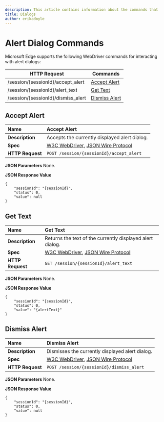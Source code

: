 ```yaml
---
description: This article contains information about the commands that interact with alert dialogs.
title: Dialogs
author: erikadoyle
---
```


# Alert Dialog Commands
Microsoft Edge supports the following WebDriver commands for interacting with alert dialogs:

| HTTP Request | Commands |
| ------------ | -------- |
| /session/{sessionId}/accept_alert|[Accept Alert](#accept-alert)|
| /session/{sessionId}/alert_text|[Get Text](#get-text)|
| /session/{sessionId}/dismiss_alert| [Dismiss Alert](#dismiss-alert)|

## Accept Alert

| **Name** | Accept Alert |
| :------- | :---------- |
| **Description** | Accepts the currently displayed alert dialog. |
| **Spec** | [W3C WebDriver](https://w3c.github.io/webdriver/webdriver-spec.html#accept), [JSON Wire Protocol](https://code.google.com/p/selenium/wiki/JsonWireProtocol#/session/:sessionId/accept_alert) |
| **HTTP Request** | `POST /session/{sessionId}/accept_alert` |

**JSON Parameters**
None.

**JSON Response Value**
```
{
    "sessionId": "{sessionId}",
    "status": 0,
    "value": null
}
```

## Get Text

| **Name** | Get Text |
| :------- | :---------- |
| **Description** | Returns the text of the currently displayed alert dialog. |
| **Spec** | [W3C WebDriver](https://w3c.github.io/webdriver/webdriver-spec.html#gettext), [JSON Wire Protocol](https://code.google.com/p/selenium/wiki/JsonWireProtocol#GET_/session/:sessionId/alert_text) |
| **HTTP Request** | `GET /session/{sessionId}/alert_text` |

**JSON Parameters**
None.

**JSON Response Value**
```
{
    "sessionId": "{sessionId}",
    "status": 0,
    "value": "{alertText}"
}
```
## Dismiss Alert

| **Name** | Dismiss Alert |
| :------- | :---------- |
| **Description** | Dismisses the currently displayed alert dialog. |
| **Spec** | [W3C WebDriver](https://w3c.github.io/webdriver/webdriver-spec.html#dismiss), [JSON Wire Protocol](https://code.google.com/p/selenium/wiki/JsonWireProtocol#/session/:sessionId/dismiss_alert) |
| **HTTP Request** | `POST /session/{sessionId}/dismiss_alert` |

**JSON Parameters**
None.

**JSON Response Value**
```
{
    "sessionId": "{sessionId}",
    "status": 0,
    "value": null
}
```

